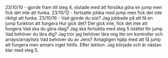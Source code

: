 23/10/10 - gjorde fram till steg 4, slutade med att försöka göra en jump men fick det inte att funka.
23/10/12 - fortsatte jobba med jump men fick det inte riktigt att funka.
23/10/16 - Vad gjorde du sist? Jag jobbade på att få en jump funktion att fungera
Hur gick det? Det gick inte, fick det inte att fungera
Vad ska du göra idag? Jag ska fortsätta med steg 5 istället för jump
Vad behöver du lära dig? Jag tror jag behöver lära mig lite om kontroller och arrays/arraylists
Vad behöver du av Jens? Antagligen hjälp med att få jump att fungera men annars inget hitills.
Efter lektion: Jag började och är nästan klar med steg 5.